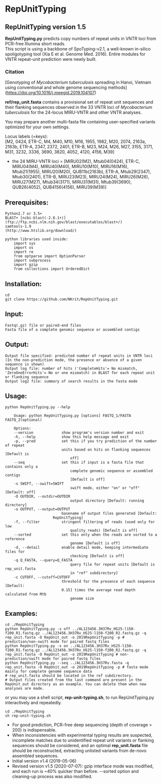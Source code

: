 # RepUnitTyping

## RepUnitTyping version 1.5
**RepUnitTyping.py** predicts copy numbers of repeat units in VNTR loci from PCR-free Illumina short reads.  
This script is using a backbone of SpoTyping-v2.1, a well-known in-silico spoligotyping tool (Xia E et al. Genome Med. 2016).
Entire modules for VNTR repeat-unit prediction were newly built.

### Citation
[Genotyping of _Mycobacterium tuberculosis_ spreading in Hanoi, Vietnam using conventional and whole genome sequencing methods]
(https://doi.org/10.1016/j.meegid.2019.104107)

**ref/rep_unit.fasta** contains a provisional set of repeat unit sequences and their flanking sequences observed in the 33 VNTR loci of _Mycobacterium tuberculosis_ for the 24-locus MIRU-VNTR and other VNTR analyses.

You may prepare another multi-fasta file containing user-specified variants optimized for your own settings.  

Locus labels (=keys):  
[M2, 0424, ETR-C, M4, M40, M10, M16, 1955, 1982, M20, 2074, 2163a, 2163b, ETR-A, 2347, 2372, 2401, ETR-B, M23, M24, M26, M27, 3155, 3171, M31, 3232, 3336, 3690, 3820, 4052, 4120, 4156, M39]
	
* the 24 MIRU-VNTR loci = [MIRU02(M2), Mtub04(0424), ETR-C, MIRU04(M4), MIRU40(M40), MIRU10(M10), MIRU16(M16), Mtub21(1955), MIRU20(M20), QUB11b(2163b), ETR-A, Mtub29(2347), Mtub30(2401), ETR-B, MIRU23(M23), MIRU24(M24), MIRU26(M26), MIRU27(M27), Mtub34(3171), MIRU31(M31), Mtub39(3690), QUB26(4052), QUB4156(4156), MIRU39(M39)]


## Prerequisites:
    Python2.7 or 3.5+
    BLAST+ [ncbi-blast(-2.8.1+)]
    (ftp://ftp.ncbi.nlm.nih.gov/blast/executables/blast+/)
    samtools-1.9
    (http://www.htslib.org/download/)
    
    python libraries used inside:
	    import sys
	    import os
	    import re
	    from optparse import OptionParser
	    import subprocess
	    import gzip
	    from collections import OrderedDict
	    
## Installation:
```
cd
git clone https://github.com/NKrit/RepUnitTyping.git
```    
## Input:
    Fastq(.gz) file or paired-end files
    Fasta file of a complete genomic sequence or assembled contigs

## Output:
    Output file specified: predicted number of repeat units in VNTR loci
    (In the non-prediction mode, the presence or absence of a given sequence is shown)
    Output log file: number of hits ('CompleteHits'= No mismatch, 'ZeroOneErrorHits'= No or one mismatch) in BLAST for each repeat unit or flanking sequence
    Output log2 file: summary of search results in the fasta mode

## Usage:
```
python RepUnitTyping.py --help

    Usage: python RepUnitTyping.py [options] FASTQ_1/FASTA FASTQ_2(optional)

    Options:
  	--version             show program's version number and exit
	-h, --help            show this help message and exit
  	-p, --pred            set this if you try prediction of the number of repeat
        	              units based on hits on flanking sequences [Default is
                              off]
  	--seq                 set this if input is a fasta file that contains only a
                              complete genomic sequence or assembled contigs
                              [Default is off]
  	-s SWIFT, --swift=SWIFT
                              swift mode, either "on" or "off" [Default: off]
  	-O OUTDIR, --outdir=OUTDIR
                              output directory [Default: running directory]
  	-o OUTPUT, --output=OUTPUT
          	              basename of output files generated [Default:
          	   	      RepUnitTyping]
  	-f, --filter          stringent filtering of reads (used only for low
                              quality reads) [Default is off]
  	--sorted              set this only when the reads are sorted to a reference
      	                      genome [Default is off]
  	-d, --detail          enable detail mode, keeping intermediate files for
      	                      checking [Default is off]
  	-q Q_FASTA, --query=Q_FASTA
                              query file for repeat units [Default is rep_unit.fasta
                              in "ref" subdirectory]
  	-c CUTOFF, --cutoff=CUTOFF
        	              threshold for the presence of each sequence [Default:
                	      0.15] times the average read depth calculated from Mtb
                              genome size
```
## Examples:
```
cd ./RepUnitTyping
python RepUnitTyping.py -s off ../AL123456.3H37Rv_HS25-l150-f200_R1.fastq.gz ../AL123456.3H37Rv_HS25-l150-f200_R2.fastq.gz -q rep_unit.fasta -O RepUnit_out -o 2019RepUnitTyping -p # prediction/non-swift mode for paired fastq files
python RepUnitTyping.py -s on ../AL123456.3H37Rv_HS25-l150-f200_R1.fastq.gz ../AL123456.3H37Rv_HS25-l150-f200_R2.fastq.gz -q rep_unit.fasta -O RepUnit_out -o 2019RepUnitTyping # non-prediction/swift mode for paired fastq files 
python RepUnitTyping.py --seq ../AL123456.3H37Rv.fasta -q rep_unit.fasta -O RepUnit_out -o 2019RepUnitTyping -p # fasta mode mainly for complete genome sequence data
# rep_unit.fasta should be located in the ref subdirectory.
# Output files created from the last command are present in the RepUnit_out directory as an example. You can delete them when new analyses are made.
```
or you may use a shell script, **rep-unit-typing.sh**, to run RepUnitTyping.py interactively and repeatedly.    
```
cd ./RepUnitTyping
sh rep-unit-typing.sh
```
* For good prediction, PCR-free deep sequencing (depth of coverage > 200) is indispensable.
* When inconsistencies with experimental typing results are suspected, incomplete matches due to unidentified repeat unit variants or flanking sequences should be considered, and an optimal **rep_unit.fasta** file should be reconstructed, extracting unlisted variants from de-novo assembled sequences.
* Initial version v1.4 (2019-05-06)
* Revised version v1.5 (2020-07-07): gzip interface mode was modified, and each run is ~40% quicker than before. --sorted option and cleaning-up process was also modified.
